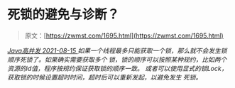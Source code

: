 <!--yml
category: 未分类
date: 0001-01-01 00:00:00
--->

# 死锁的避免与诊断？

> 原文：[https://zwmst.com/1695.html](https://zwmst.com/1695.html)

   [ *Java高并发* ](https://zwmst.com/java%e9%ab%98%e5%b9%b6%e5%8f%91)*[ <time datetime="2021-08-15T16:15:07+08:00"> 2021-08-15 </time> ](https://zwmst.com/1695.html)  如果一个线程最多只能获取一个锁，那么就不会发生锁顺序死锁了。如果确实需要获取多个 锁，锁的顺序可以按照某种规约，比如两个资源的id值，程序按规约保证获取锁的顺序一致。 或者可以使用显式的锁Lock，获取锁的时候设置超时时间，超时后可以重新发起，以避免发生 死锁。*